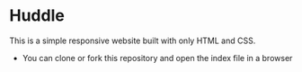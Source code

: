 # Huddle
This is a simple responsive website built with only HTML and CSS.


* You can clone or fork this repository and open the index file in a browser
